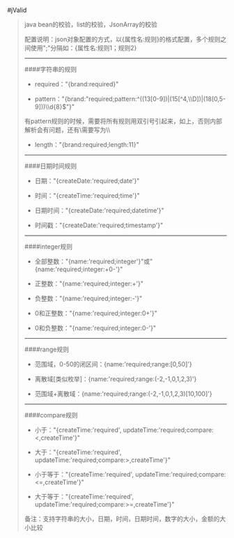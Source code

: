 #jValid

>java bean的校验，list<object>的校验，JsonArray的校验

配置说明：json对象配置的方式，以{属性名:规则}的格式配置，多个规则之间使用";"分隔如：{属性名:规则1；规则2}

***

####字符串的规则

* required："{brand:required}"

* pattern："{brand:\"required;pattern:^((13[0-9])|(15[^4,\\\\D])|(18[0,5-9]))\\\\d{8}$\"}"

有pattern规则的时候，需要将所有规则用双引号引起来，如上，否则内部解析会有问题，还有\\需要写为\\\\

* length："{brand:required;length:11}"

***

####日期时间规则

* 日期："{createDate:'required;date'}"

* 时间："{createTime:'required;time'}"

* 日期时间："{createDate:'required;datetime'}"

* 时间戳："{createDate:'required;timestamp'}"

***

####integer规则

* 全部整数："{name:'required;integer'}"或"{name:'required;integer:+0-'}"

* 正整数："{name:'required;integer:+'}"

* 负整数："{name:'required;integer:-'}"

* 0和正整数："{name:'required;integer:0+'}"

* 0和负整数："{name:'required;integer:0-'}"

***

####range规则

* 范围域，0-50的闭区间：{name:'required;range:[0,50]'}

* 离散域[类似枚举]：{name:'required;range:(-2,-1,0,1,2,3)'}

* 范围域+离散域：{name:'required;range:(-2,-1,0,1,2,3)[10,100]'}

***

####compare规则

* 小于："{createTime:'required', updateTime:'required;compare:<,createTime'}"

* 大于："{createTime:'required', updateTime:'required;compare:>,createTime'}"

* 小于等于："{createTime:'required', updateTime:'required;compare:<=,createTime'}"

* 大于等于："{createTime:'required', updateTime:'required;compare:>=,createTime'}"

备注：支持字符串的大小，日期，时间，日期时间，数字的大小，金额的大小比较
